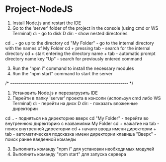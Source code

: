# Project-NodeJS

1. Install Node.js and restart the IDE
2. Go to the 'server' folder of the project in the console (using cmd or WS Terminal)
d: - go to disk D
dir: - show nested directories

cd .. - go up to the directory
cd "My Folder" - go to the internal directory with the names of My Folder
cd + pressing tab - search for the internal directory
cd + start entering the directory name + tab - automatic prompt directory name
key "Up" - search for previously entered command

3. Run the "npm i" command to install the necessary modules
4. Run the "npm start" command to start the server

/* ----------------------------------------------------------- */

1. Установить Node.js и перезагрузить IDE
2. Перейти в папку 'server' проекта в консоли (используя cmd либо WS Terminal)
d: - перейти на диск D
dir: - показать вложенные директории

cd .. - подняться на директорию вверх
cd "My Folder" - перейти во внутреннюю директорию с названиями My Folder
cd + нажатие на tab - поиск внутренней директории
cd + начало ввода имени директории + tab - автоматическая подсказка имени директории
клавиша "Вверх" - поиск ранее введенной команды

3. Выполнить команду "npm i" для установки необходимых модулей
4. Выполнить команду "npm start" для запуска сервера

